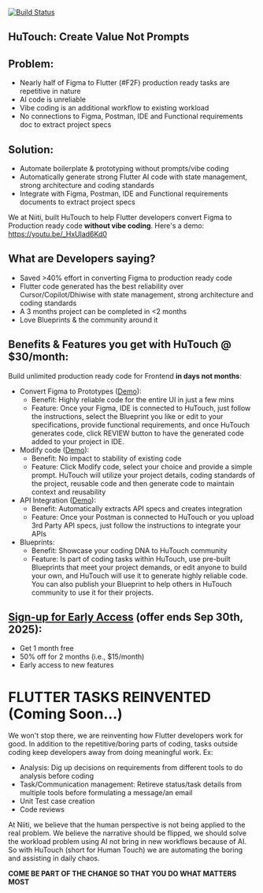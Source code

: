 [![Build Status](https://img.shields.io/badge/build-passing-brightgreen)](https://github.com/user/repo/actions)


## HuTouch: Create Value Not Prompts 

## Problem: 
- Nearly half of Figma to Flutter (#F2F) production ready tasks are repetitive in nature
- AI code is unreliable
- Vibe coding is an additional workflow to existing workload
- No connections to Figma, Postman, IDE and Functional requirements doc to extract project specs

## Solution: 
- Automate boilerplate & prototyping without prompts/vibe coding
- Automatically generate strong Flutter AI code with state management, strong architecture and coding standards
- Integrate with Figma, Postman, IDE and Functional requirements documents to extract project specs

We at Niiti, built HuTouch to help Flutter developers convert Figma to Production ready code **without vibe coding**.
Here's a demo: https://youtu.be/_HxUlad6Kd0

## What are Developers saying?
- Saved >40% effort in converting Figma to production ready code
- Flutter code generated has the best reliability over Cursor/Copilot/Dhiwise with state management, strong architecture and coding standards
- A 3 months project can be completed in <2 months
- Love Blueprints & the community around it  

## Benefits & Features you get with HuTouch @ $30/month:

Build unlimited production ready code for Frontend **in days not months**:
- Convert Figma to Prototypes ([Demo](https://youtu.be/_HxUlad6Kd0)):
  - Benefit: Highly reliable code for the entire UI in just a few mins 
  - Feature: Once your Figma, IDE is connected to HuTouch, just follow the instructions, select the Blueprint you like or edit to your specifications, provide functional requirements, and once HuTouch generates code, click REVIEW button to have the generated code added to your project in IDE.
- Modify code ([Demo](https://youtu.be/StyTP0loQ-k)):
  - Benefit: No impact to stability of existing code
  - Feature: Click Modify code, select your choice and provide a simple prompt. HuTouch will utilize your project details, coding standards of the project, reusable code and then generate code to maintain context and reusability 
- API Integration ([Demo](https://youtu.be/7Yl2go3JCZA)):
  - Benefit: Automatically extracts API specs and creates integration
  - Feature: Once your Postman is connected to HuTouch or you upload 3rd Party API specs, just follow the instructions to integrate your APIs
- Blueprints:
  - Benefit: Showcase your coding DNA to HuTouch community
  - Feature: Is part of coding tasks within HuTouch, use pre-built Blueprints that meet your project demands, or edit anyone to build your own, and HuTouch will use it to generate highly reliable code. You can also publish your Blueprint to help others in HuTouch community to use it for their projects.  

## [Sign-up for Early Access](https://share.hsforms.com/1u8TI8HajTpy8a2xNt2zwzQeb6am) (offer ends Sep 30th, 2025): 
- Get 1 month free
- 50% off for 2 months (i.e., $15/month)
- Early access to new features  

# FLUTTER TASKS REINVENTED (Coming Soon...)
We won't stop there, we are reinventing how Flutter developers work for good. 
In addition to the repetitive/boring parts of coding, tasks outside coding keep developers away from doing meaningful work. Ex:  
- Analysis: Dig up decisions on requirements from different tools to do analysis before coding
- Task/Communication management: Retireve status/task details from multiple tools before formulating a message/an email
- Unit Test case creation
- Code reviews

At Niiti, we believe that the human perspective is not being applied to the real problem. We believe the narrative should be flipped, we should solve the workload problem using AI not bring in new workflows because of AI. So with HuTouch (short for Human Touch) we are automating the boring and assisting in daily chaos.  

**COME BE PART OF THE CHANGE SO THAT YOU DO WHAT MATTERS MOST**

